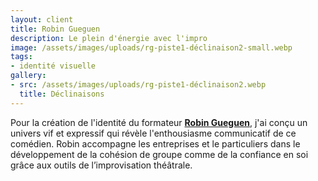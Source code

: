 ```yaml
---
layout: client
title: Robin Gueguen
description: Le plein d'énergie avec l'impro
image: /assets/images/uploads/rg-piste1-déclinaison2-small.webp
tags:
- identité visuelle
gallery:
- src: /assets/images/uploads/rg-piste1-déclinaison2.webp
  title: Déclinaisons
---
```

Pour la création de l'identité du formateur **[Robin Gueguen](https://robingueguen.wordpress.com/)**, j'ai conçu un univers vif et expressif qui révèle l'enthousiasme communicatif de ce comédien. Robin accompagne les entreprises et le particuliers dans le développement de la cohésion de groupe comme de la confiance en soi grâce aux outils de l’improvisation théâtrale.

